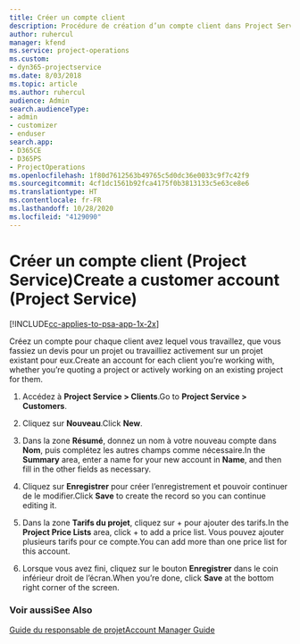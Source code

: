 ```yaml
---
title: Créer un compte client
description: Procédure de création d’un compte client dans Project Service
author: ruhercul
manager: kfend
ms.service: project-operations
ms.custom:
- dyn365-projectservice
ms.date: 8/03/2018
ms.topic: article
ms.author: ruhercul
audience: Admin
search.audienceType:
- admin
- customizer
- enduser
search.app:
- D365CE
- D365PS
- ProjectOperations
ms.openlocfilehash: 1f80d7612563b49765c5d0dc36e0033c9f7c42f9
ms.sourcegitcommit: 4cf1dc1561b92fca4175f0b3813133c5e63ce8e6
ms.translationtype: HT
ms.contentlocale: fr-FR
ms.lasthandoff: 10/28/2020
ms.locfileid: "4129090"
---
```

# <a name="create-a-customer-account-project-service"></a><span data-ttu-id="b9c1f-103">Créer un compte client (Project Service)</span><span class="sxs-lookup"><span data-stu-id="b9c1f-103">Create a customer account (Project Service)</span></span>

[!INCLUDE[cc-applies-to-psa-app-1x-2x](../includes/cc-applies-to-psa-app-1x-2x.md)]

<span data-ttu-id="b9c1f-104">Créez un compte pour chaque client avez lequel vous travaillez, que vous fassiez un devis pour un projet ou travailliez activement sur un projet existant pour eux.</span><span class="sxs-lookup"><span data-stu-id="b9c1f-104">Create an account for each client you’re working with, whether you’re quoting a project or actively working on an existing project for them.</span></span>  
  
1.  <span data-ttu-id="b9c1f-105">Accédez à **Project Service > Clients**.</span><span class="sxs-lookup"><span data-stu-id="b9c1f-105">Go to **Project Service > Customers**.</span></span>  
  
2.  <span data-ttu-id="b9c1f-106">Cliquez sur **Nouveau**.</span><span class="sxs-lookup"><span data-stu-id="b9c1f-106">Click **New**.</span></span>  
  
3.  <span data-ttu-id="b9c1f-107">Dans la zone **Résumé**, donnez un nom à votre nouveau compte dans **Nom**, puis complétez les autres champs comme nécessaire.</span><span class="sxs-lookup"><span data-stu-id="b9c1f-107">In the **Summary** area, enter a name for your new account in **Name**, and then fill in the other fields as necessary.</span></span>  
  
4.  <span data-ttu-id="b9c1f-108">Cliquez sur **Enregistrer** pour créer l’enregistrement et pouvoir continuer de le modifier.</span><span class="sxs-lookup"><span data-stu-id="b9c1f-108">Click **Save** to create the record so you can continue editing it.</span></span>  
  
5.  <span data-ttu-id="b9c1f-109">Dans la zone **Tarifs du projet**, cliquez sur + pour ajouter des tarifs.</span><span class="sxs-lookup"><span data-stu-id="b9c1f-109">In the **Project Price Lists** area, click + to add a price list.</span></span> <span data-ttu-id="b9c1f-110">Vous pouvez ajouter plusieurs tarifs pour ce compte.</span><span class="sxs-lookup"><span data-stu-id="b9c1f-110">You can add more than one price list for this account.</span></span>  
  
6.  <span data-ttu-id="b9c1f-111">Lorsque vous avez fini, cliquez sur le bouton **Enregistrer** dans le coin inférieur droit de l’écran.</span><span class="sxs-lookup"><span data-stu-id="b9c1f-111">When you’re done, click **Save** at the bottom right corner of the screen.</span></span>  
  
### <a name="see-also"></a><span data-ttu-id="b9c1f-112">Voir aussi</span><span class="sxs-lookup"><span data-stu-id="b9c1f-112">See Also</span></span>  
 [<span data-ttu-id="b9c1f-113">Guide du responsable de projet</span><span class="sxs-lookup"><span data-stu-id="b9c1f-113">Account Manager Guide</span></span>](../psa/account-manager-guide.md)
